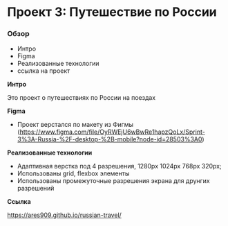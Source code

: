 # Проект 3: Путешествие по России

### Обзор
* Интро
* Figma
* Реализованные технологии
* ссылка на проект

**Интро**

Это проект о путешествиях по России на поездах

**Figma**

* Проект верстался по макету из Фигмы (https://www.figma.com/file/OyRWEjU6wBwRe1hapzQoLx/Sprint-3%3A-Russia-%2F-desktop-%2B-mobile?node-id=28503%3A0)

**Реализованные технологии**

* Адаптивная верстка под 4 разрешения, 1280px 1024px 768px 320px;
* Использованы grid, flexbox элементы
* Использованы промежуточные разрешения экрана для друнгих разрешений

**Ссылка**

https://ares909.github.io/russian-travel/
